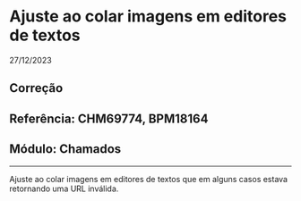 # Ajuste ao colar imagens em editores de textos
27/12/2023
## Correção
## Referência: CHM69774, BPM18164
## Módulo: Chamados
***

Ajuste ao colar imagens em editores de textos que em alguns casos estava retornando uma URL inválida.
